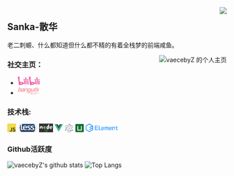 <img align="right" src="https://count.getloli.com/get/@:vaecebyZ?theme=rule34">

## Sanka-散华

老二刺螈、什么都知道但什么都不精的有着全栈梦的前端咸鱼。

<img align="right" src="http://bgm.tv/chart/img/559454" border="0" alt="vaecebyZ 的个人主页" />

### **社交主页：**

- <a href="https://space.bilibili.com/15093822"><code><img height="20" width="50" src="https://github.com/vaecebyZ/vaecebyZ/blob/main/bilibili.png"></code></a>
- <a href="http://bgm.tv/user/559454"><code><img height="20" width="50" src="https://github.com/vaecebyZ/vaecebyZ/blob/main/bangumi.png"></code></a>

### **技术栈:**

<code><img height="20" src="https://raw.githubusercontent.com/github/explore/80688e429a7d4ef2fca1e82350fe8e3517d3494d/topics/javascript/javascript.png"></code>
<code><img height="20" src="https://github.com/vaecebyZ/vaecebyZ/blob/main/less.png"></code>
<code><img height="20" src="https://github.com/vaecebyZ/vaecebyZ/blob/main/nodejs.png"></code>
<code><img height="20" src="https://raw.githubusercontent.com/github/explore/80688e429a7d4ef2fca1e82350fe8e3517d3494d/topics/vue/vue.png"></code>
<code><img height="20" src="https://github.com/vaecebyZ/vaecebyZ/blob/main/electron.png"></code>
<code><img height="20" src="https://github.com/vaecebyZ/vaecebyZ/blob/main/uni.png"></code>
<code><img height="20" src="https://github.com/vaecebyZ/vaecebyZ/blob/main/element.png"></code>




### Github活跃度
![vaecebyZ's github stats](https://github-readme-stats.vercel.app/api?username=vaecebyZ&show_icons=true&theme=vue)
![Top Langs](https://github-readme-stats.vercel.app/api/top-langs/?username=vaecebyZ)

